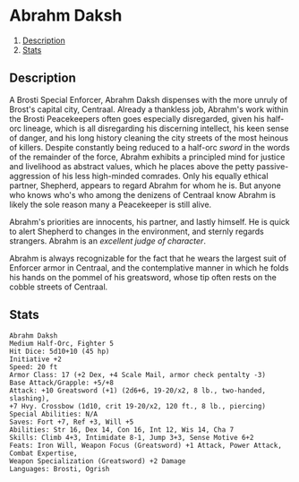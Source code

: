 # Abrahm Daksh

1. [Description](#description)
2. [Stats](#stats)

## Description
A Brosti Special Enforcer, Abrahm Daksh dispenses with the more unruly of Brost's capital city, Centraal. Already a thankless job, Abrahm's work within the Brosti Peacekeepers often goes especially disregarded, given his half-orc lineage, which is all disregarding his discerning intellect, his keen sense of danger, and his long history cleaning the city streets of the most heinous of killers. Despite constantly being reduced to a half-orc _sword_ in the words of the remainder of the force, Abrahm exhibits a principled mind for justice and livelihood as abstract values, which he places above the petty passive-aggression of his less high-minded comrades. Only his equally ethical partner, Shepherd, appears to regard Abrahm for whom he is. But anyone who knows who's who among the denizens of Centraal know Abrahm is likely the sole reason many a Peacekeeper is still alive.

Abrahm's priorities are innocents, his partner, and lastly himself. He is quick to alert Shepherd to changes in the environment, and sternly regards strangers. Abrahm is an _excellent judge of character_.

Abrahm is always recognizable for the fact that he wears the largest suit of Enforcer armor in Centraal, and the contemplative manner in which he folds his hands on the pommel of his greatsword, whose tip often rests on the cobble streets of Centraal.

## Stats
```
Abrahm Daksh
Medium Half-Orc, Fighter 5
Hit Dice: 5d10+10 (45 hp)
Initiative +2
Speed: 20 ft
Armor Class: 17 (+2 Dex, +4 Scale Mail, armor check pentalty -3)
Base Attack/Grapple: +5/+8
Attack: +10 Greatsword (+1) (2d6+6, 19-20/x2, 8 lb., two-handed, slashing),
+7 Hvy. Crossbow (1d10, crit 19-20/x2, 120 ft., 8 lb., piercing)
Special Abilities: N/A
Saves: Fort +7, Ref +3, Will +5
Abilities: Str 16, Dex 14, Con 16, Int 12, Wis 14, Cha 7
Skills: Climb 4+3, Intimidate 8-1, Jump 3+3, Sense Motive 6+2
Feats: Iron Will, Weapon Focus (Greatsword) +1 Attack, Power Attack, Combat Expertise, 
Weapon Specialization (Greatsword) +2 Damage
Languages: Brosti, Ogrish
```

